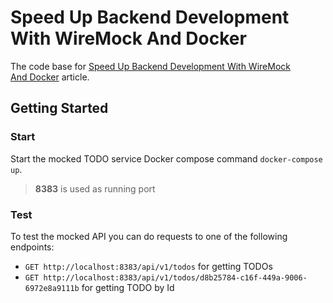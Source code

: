 # Speed Up Backend Development With WireMock And Docker

The code base for [Speed Up Backend Development With WireMock And Docker](https://medium.com/@georgeberar.contact/springboot-standardized-api-exception-handling-f31510861350) article.

## Getting Started

### Start
Start the mocked TODO service Docker compose command ``docker-compose up``.

> **8383** is used as running port

### Test
To test the mocked API you can do requests to one of the following endpoints:
- ``GET http://localhost:8383/api/v1/todos`` for getting TODOs
- ``GET http://localhost:8383/api/v1/todos/d8b25784-c16f-449a-9006-6972e8a9111b`` for getting TODO by Id